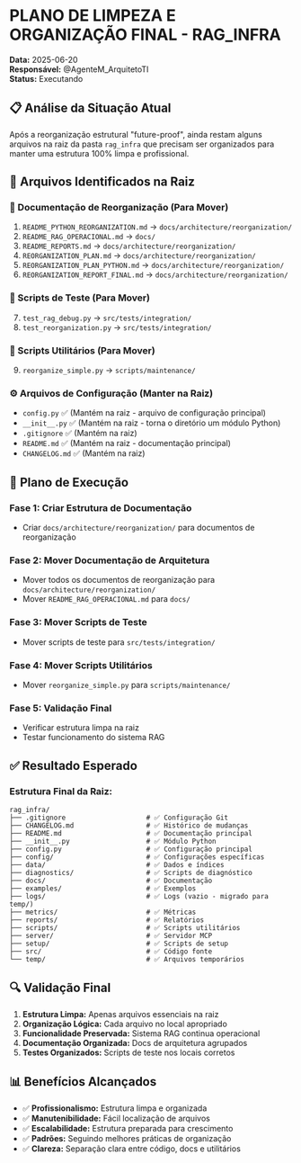 # PLANO DE LIMPEZA E ORGANIZAÇÃO FINAL - RAG_INFRA

**Data:** 2025-06-20  
**Responsável:** @AgenteM_ArquitetoTI  
**Status:** Executando

## 📋 Análise da Situação Atual

Após a reorganização estrutural "future-proof", ainda restam alguns arquivos na raiz da pasta `rag_infra` que precisam ser organizados para manter uma estrutura 100% limpa e profissional.

## 🎯 Arquivos Identificados na Raiz

### 📄 Documentação de Reorganização (Para Mover)
1. `README_PYTHON_REORGANIZATION.md` → `docs/architecture/reorganization/`
2. `README_RAG_OPERACIONAL.md` → `docs/`
3. `README_REPORTS.md` → `docs/architecture/reorganization/`
4. `REORGANIZATION_PLAN.md` → `docs/architecture/reorganization/`
5. `REORGANIZATION_PLAN_PYTHON.md` → `docs/architecture/reorganization/`
6. `REORGANIZATION_REPORT_FINAL.md` → `docs/architecture/reorganization/`

### 🧪 Scripts de Teste (Para Mover)
7. `test_rag_debug.py` → `src/tests/integration/`
8. `test_reorganization.py` → `src/tests/integration/`

### 🔧 Scripts Utilitários (Para Mover)
9. `reorganize_simple.py` → `scripts/maintenance/`

### ⚙️ Arquivos de Configuração (Manter na Raiz)
- `config.py` ✅ (Mantém na raiz - arquivo de configuração principal)
- `__init__.py` ✅ (Mantém na raiz - torna o diretório um módulo Python)
- `.gitignore` ✅ (Mantém na raiz)
- `README.md` ✅ (Mantém na raiz - documentação principal)
- `CHANGELOG.md` ✅ (Mantém na raiz)

## 🚀 Plano de Execução

### Fase 1: Criar Estrutura de Documentação
- Criar `docs/architecture/reorganization/` para documentos de reorganização

### Fase 2: Mover Documentação de Arquitetura
- Mover todos os documentos de reorganização para `docs/architecture/reorganization/`
- Mover `README_RAG_OPERACIONAL.md` para `docs/`

### Fase 3: Mover Scripts de Teste
- Mover scripts de teste para `src/tests/integration/`

### Fase 4: Mover Scripts Utilitários
- Mover `reorganize_simple.py` para `scripts/maintenance/`

### Fase 5: Validação Final
- Verificar estrutura limpa na raiz
- Testar funcionamento do sistema RAG

## ✅ Resultado Esperado

### Estrutura Final da Raiz:
```
rag_infra/
├── .gitignore                    # ✅ Configuração Git
├── CHANGELOG.md                  # ✅ Histórico de mudanças
├── README.md                     # ✅ Documentação principal
├── __init__.py                   # ✅ Módulo Python
├── config.py                     # ✅ Configuração principal
├── config/                       # ✅ Configurações específicas
├── data/                         # ✅ Dados e índices
├── diagnostics/                  # ✅ Scripts de diagnóstico
├── docs/                         # ✅ Documentação
├── examples/                     # ✅ Exemplos
├── logs/                         # ✅ Logs (vazio - migrado para temp/)
├── metrics/                      # ✅ Métricas
├── reports/                      # ✅ Relatórios
├── scripts/                      # ✅ Scripts utilitários
├── server/                       # ✅ Servidor MCP
├── setup/                        # ✅ Scripts de setup
├── src/                          # ✅ Código fonte
└── temp/                         # ✅ Arquivos temporários
```

## 🔍 Validação Final

1. **Estrutura Limpa:** Apenas arquivos essenciais na raiz
2. **Organização Lógica:** Cada arquivo no local apropriado
3. **Funcionalidade Preservada:** Sistema RAG continua operacional
4. **Documentação Organizada:** Docs de arquitetura agrupados
5. **Testes Organizados:** Scripts de teste nos locais corretos

## 📊 Benefícios Alcançados

- ✅ **Profissionalismo:** Estrutura limpa e organizada
- ✅ **Manutenibilidade:** Fácil localização de arquivos
- ✅ **Escalabilidade:** Estrutura preparada para crescimento
- ✅ **Padrões:** Seguindo melhores práticas de organização
- ✅ **Clareza:** Separação clara entre código, docs e utilitários